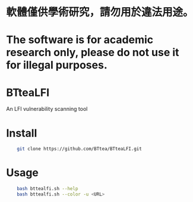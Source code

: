 # 軟體僅供學術研究，請勿用於違法用途。
# The software is for academic research only, please do not use it for illegal purposes.

# BTteaLFI
 An LFI vulnerability scanning tool

# Install
```bash
    git clone https://github.com/BTtea/BTteaLFI.git
```

# Usage
```bash
    bash bttealfi.sh --help
    bash bttealfi.sh --color -u <URL>
```
